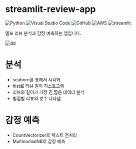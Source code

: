 # streamlit-review-app
![Python](https://img.shields.io/badge/python-3670A0?style=for-the-badge&logo=python&logoColor=ffdd54)
![Visual Studio Code](https://img.shields.io/badge/Visual%20Studio%20Code-0078d7.svg?style=for-the-badge&logo=visual-studio-code&logoColor=white)
![GitHub](https://img.shields.io/badge/github-%23121011.svg?style=for-the-badge&logo=github&logoColor=white)
![AWS](https://img.shields.io/badge/AWS-%23FF9900.svg?style=for-the-badge&logo=amazon-aws&logoColor=white)
![streamlit](https://streamlit.io/images/brand/streamlit-logo-secondary-colormark-darktext.png)

옐프 리뷰 분석과 감정 예측하는 앱입니다.

![dd](https://techcrunch.com/wp-content/uploads/2021/11/FDwBY6FXEA8cMmo.jpeg?w=730&crop=1)

# 분석

* seaborn를 통해서 시각화  
* hist로 리뷰 길이 히스토그램
* 리뷰의 길이가 가장 긴,짧은 데이터 분석
* 별점별 리뷰의 갯수 나타냄

# 감정 예측

* CountVectorizer로 텍스트 전처리
* MultinomialNB로 감정 예측

